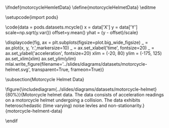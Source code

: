 \ifndef{motorcycleHemletData}
\define{motorcycleHelmetData}
\editme

\setupcode{import pods}

\code{data = pods.datasets.mcycle()
x = data['X']
y = data['Y']
scale=np.sqrt(y.var())
offset=y.mean()
yhat = (y - offset)/scale}

\displaycode{fig, ax = plt.subplots(figsize=plot.big_wide_figsize)
_ = ax.plot(x, y, 'r.',markersize=10)
_ = ax.set_xlabel('time', fontsize=20)
_ = ax.set_ylabel('acceleration', fontsize=20)
xlim = (-20, 80)
ylim = (-175, 125)
ax.set_xlim(xlim)
ax.set_ylim(ylim)
mlai.write_figure(filename='../slides/diagrams/datasets/motorcycle-helmet.svg', 
            transparent=True, frameon=True)}

\subsection{Motorcycle Helmet Data}

\figure{\includediagram{../slides/diagrams/datasets/motorcycle-helmet}{80%}}{Motorcycle helmet data. The data consists of acceleration readings on a motorcycle helmet undergoing a collision. The data exhibits heteroschedastic (time varying) noise levles and non-stationarity.}{motorcycle-helment-data}

\endif
